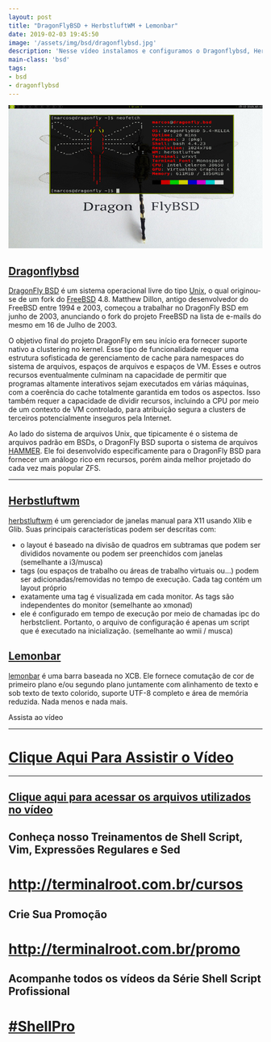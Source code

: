 ```yaml
---
layout: post
title: "DragonFlyBSD + HerbstluftWM + Lemonbar"
date: 2019-02-03 19:45:50
image: '/assets/img/bsd/dragonflybsd.jpg'
description: 'Nesse vídeo instalamos e configuramos o Dragonflybsd, Herbstluftwm e o Lemonbar.'
main-class: 'bsd'
tags:
- bsd
- dragonflybsd
---
```


![DragonFlyBSD + HerbstluftWM + Lemonbar](/assets/img/bsd/dragonflybsd.jpg)

## [Dragonflybsd](http://www.dragonflybsd.org/)

[DragonFly BSD](http://www.dragonflybsd.org/) é um sistema operacional livre do tipo [Unix](http://terminalroot.com.br/2016/11/blog-linux-unix.html), o qual originou-se de um fork do [FreeBSD](http://terminalroot.com.br/2017/09/por-que-freebsd.html) 4.8. Matthew Dillon, antigo desenvolvedor do FreeBSD entre 1994 e 2003, começou a trabalhar no DragonFly BSD em junho de 2003, anunciando o fork do projeto FreeBSD na lista de e-mails do mesmo em 16 de Julho de 2003.

O objetivo final do projeto DragonFly em seu início era fornecer suporte nativo a clustering no kernel. Esse tipo de funcionalidade requer uma estrutura sofisticada de gerenciamento de cache para namespaces do sistema de arquivos, espaços de arquivos e espaços de VM. Esses e outros recursos eventualmente culminam na capacidade de permitir que programas altamente interativos sejam executados em várias máquinas, com a coerência do cache totalmente garantida em todos os aspectos. Isso também requer a capacidade de dividir recursos, incluindo a CPU por meio de um contexto de VM controlado, para atribuição segura a clusters de terceiros potencialmente inseguros pela Internet.

Ao lado do sistema de arquivos Unix, que tipicamente é o sistema de arquivos padrão em BSDs, o DragonFly BSD suporta o sistema de arquivos [HAMMER](http://www.dragonflybsd.org/hammer/). Ele foi desenvolvido especificamente para o DragonFly BSD para fornecer um análogo rico em recursos, porém ainda melhor projetado do cada vez mais popular ZFS.

***

## [Herbstluftwm](http://herbstluftwm.org/)

[herbstluftwm](http://herbstluftwm.org/) é um gerenciador de janelas manual para X11 usando Xlib e Glib. Suas principais características podem ser descritas com:
+ o layout é baseado na divisão de quadros em subtramas que podem ser divididos novamente ou podem ser preenchidos com janelas (semelhante a i3/musca)
+ tags (ou espaços de trabalho ou áreas de trabalho virtuais ou…) podem ser adicionadas/removidas no tempo de execução. Cada tag contém um layout próprio
+ exatamente uma tag é visualizada em cada monitor. As tags são independentes do monitor (semelhante ao xmonad)
+ ele é configurado em tempo de execução por meio de chamadas ipc do herbstclient. Portanto, o arquivo de configuração é apenas um script que é executado na inicialização. (semelhante ao wmii / musca)

## [Lemonbar](https://github.com/LemonBoy/bar)

[lemonbar](https://github.com/LemonBoy/bar) é uma barra baseada no XCB. Ele fornece comutação de cor de primeiro plano e/ou  segundo plano juntamente com alinhamento de texto e sob texto de texto colorido, suporte UTF-8 completo e área de memória reduzida. Nada menos e nada mais.

Assista ao vídeo

***

# [Clique Aqui Para Assistir o Vídeo](https://youtu.be/cI5rPUnNi1I)

***

## [Clique aqui para acessar os arquivos utilizados no vídeo](http://bit.ly/2DRmkXH)

## Conheça nosso Treinamentos de Shell Script, Vim, Expressões Regulares e Sed
# <http://terminalroot.com.br/cursos>

## Crie Sua Promoção
# <http://terminalroot.com.br/promo>

## Acompanhe todos os vídeos da **Série Shell Script Profissional**
# [#ShellPro](http://bit.ly/shell-pro-root)

<script async src="https://pagead2.googlesyndication.com/pagead/js/adsbygoogle.js"></script>

<!-- Informat -->
<ins class="adsbygoogle"
 style="display:block"
 data-ad-client="ca-pub-2838251107855362"
 data-ad-slot="2327980059"
 data-ad-format="auto"
 data-full-width-responsive="true"></ins>

<script>
(adsbygoogle = window.adsbygoogle || []).push({});
</script>

